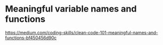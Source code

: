 # Meaningful variable names and functions
https://medium.com/coding-skills/clean-code-101-meaningful-names-and-functions-bf450456d90c
